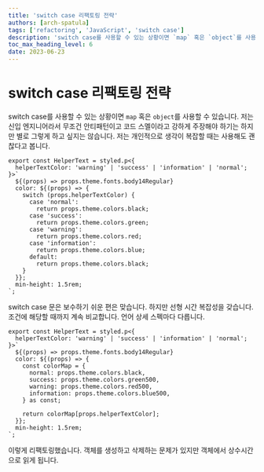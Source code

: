 ```yaml
---
title: 'switch case 리팩토링 전략'
authors: [arch-spatula]
tags: ['refactoring', 'JavaScript', 'switch case']
description: 'switch case를 사용할 수 있는 상황이면 `map` 혹은 `object`를 사용할 수 있습니다.'
toc_max_heading_level: 6
date: 2023-06-23
---
```


# switch case 리팩토링 전략

switch case를 사용할 수 있는 상황이면 `map` 혹은 `object`를 사용할 수 있습니다. 저는 신입 엔지니어라서 무조건 안티패턴이고 코드 스멜이라고 강하게 주장해야 하기는 하지만 별로 그렇게 하고 싶지는 않습니다. 저는 개인적으로 생각이 복잡할 때는 사용해도 괜찮다고 봅니다.

<!--truncate-->

```tsx
export const HelperText = styled.p<{
  helperTextColor: 'warning' | 'success' | 'information' | 'normal';
}>`
  ${(props) => props.theme.fonts.body14Regular}
  color: ${(props) => {
    switch (props.helperTextColor) {
      case 'normal':
        return props.theme.colors.black;
      case 'success':
        return props.theme.colors.green;
      case 'warning':
        return props.theme.colors.red;
      case 'information':
        return props.theme.colors.blue;
      default:
        return props.theme.colors.black;
    }
  }};
  min-height: 1.5rem;
`;
```

switch case 문은 보수하기 쉬운 편은 맞습니다. 하지만 선형 시간 복잡성을 갖습니다. 조건에 해당할 때까지 계속 비교합니다. 언어 상세 스펙마다 다릅니다.

```tsx
export const HelperText = styled.p<{
  helperTextColor: 'warning' | 'success' | 'information' | 'normal';
}>`
  ${(props) => props.theme.fonts.body14Regular}
  color: ${(props) => {
    const colorMap = {
      normal: props.theme.colors.black,
      success: props.theme.colors.green500,
      warning: props.theme.colors.red500,
      information: props.theme.colors.blue500,
    } as const;

    return colorMap[props.helperTextColor];
  }};
  min-height: 1.5rem;
`;
```

이렇게 리팩토링했습니다. 객체를 생성하고 삭제하는 문제가 있지만 객체에서 상수시간으로 읽게 됩니다.
